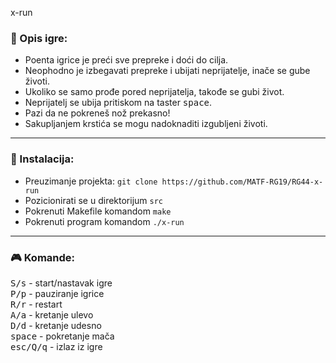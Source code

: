 x-run

### :pencil: Opis igre:
* Poenta igrice je preći sve prepreke i doći do cilja. <br>
* Neophodno je izbegavati prepreke i ubijati neprijatelje, inače se gube životi. <br>
* Ukoliko se samo prođe pored neprijatelja, takođe se gubi život. <br>
* Neprijatelj se ubija pritiskom na taster <kbd>space</kbd>. <br> 
* Pazi da ne pokreneš nož prekasno! <br>
* Sakupljanjem krstića se mogu nadoknaditi izgubljeni životi. <br>
<hr>

### :wrench: Instalacija:
* Preuzimanje projekta: `git clone https://github.com/MATF-RG19/RG44-x-run` <br>
* Pozicionirati se u direktorijum `src` <br>
* Pokrenuti Makefile komandom `make` <br>
* Pokrenuti program komandom `./x-run`
<hr>

### :video_game: Komande:
<kbd>S/s</kbd> - start/nastavak igre <br>
<kbd>P/p</kbd> - pauziranje igrice <br>
<kbd>R/r</kbd> - restart <br>
<kbd>A/a</kbd> - kretanje ulevo <br>
<kbd>D/d</kbd> - kretanje udesno <br>
<kbd>space</kbd> - pokretanje mača <br>
<kbd>esc/Q/q</kbd> - izlaz iz igre <br>

